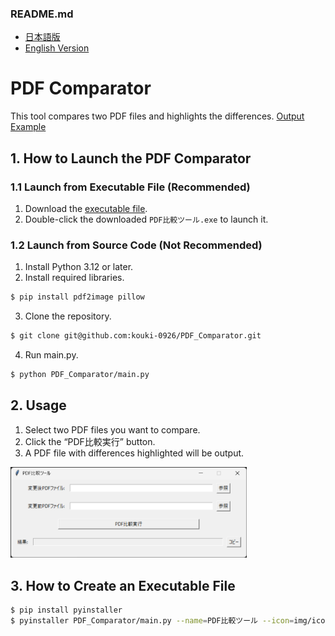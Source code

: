 ### README.md
- [日本語版](./README_JP.md)
- [English Version](./README.md)

# PDF Comparator
This tool compares two PDF files and highlights the differences. [Output Example](./sample/new__old.pdf)

## 1. How to Launch the PDF Comparator
### 1.1 Launch from Executable File (Recommended)
1. Download the [executable file](https://github.com/kouki-0926/PDF_Comparator/raw/refs/heads/master/dist/PDF比較ツール.exe).
2. Double-click the downloaded `PDF比較ツール.exe` to launch it.

### 1.2 Launch from Source Code (Not Recommended)
1. Install Python 3.12 or later.
2. Install required libraries.
```sh
$ pip install pdf2image pillow
```
3. Clone the repository.
```sh
$ git clone git@github.com:kouki-0926/PDF_Comparator.git
```
4. Run main.py.
```sh
$ python PDF_Comparator/main.py
```

## 2. Usage
1. Select two PDF files you want to compare.
2. Click the “PDF比較実行” button.
3. A PDF file with differences highlighted will be output.
<img src="./img/screenshot.png" width="75%">

## 3. How to Create an Executable File
```sh
$ pip install pyinstaller
$ pyinstaller PDF_Comparator/main.py --name=PDF比較ツール --icon=img/icon.png --onefile --noconsole
```
